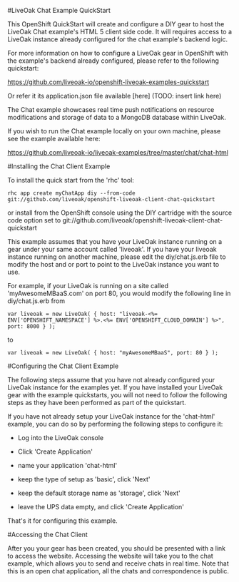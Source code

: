 #LiveOak Chat Example QuickStart

This OpenShift QuickStart will create and configure a DIY gear to host the LiveOak Chat example's HTML 5 client side code. It will requires access to a LiveOak instance already configured for the chat example's backend logic.

For more information on how to configure a LiveOak gear in OpenShift with the example's backend already configured, please refer to the following quickstart:

https://github.com/liveoak-io/openshift-liveoak-examples-quickstart

Or refer it its application.json file available [here] (TODO: insert link here)

The Chat example showcases real time push notifications on resource modifications and storage of data to a MongoDB database within LiveOak.

If you wish to run the Chat example locally on your own machine, please see the  example available here:

https://github.com/liveoak-io/liveoak-examples/tree/master/chat/chat-html

#Installing the Chat Client Example

To install the quick start from the 'rhc' tool:

```
rhc app create myChatApp diy --from-code git://github.com/liveoak/openshift-liveoak-client-chat-quickstart
```

or install from the OpenShift console using the DIY cartridge with the source code option set to git://github.com/liveoak/openshift-liveoak-client-chat-quickstart 


This example assumes that you have your LiveOak instance running on a gear under your same account called 'liveoak'. If you have your liveoak instance running on another machine, please edit the diy/chat.js.erb file to modify the host and or port to point to the LiveOak instance you want to use.

For example, if your LiveOak is running on a site called 'myAwesomeMBaaS.com' on port 80, you would modify the following line in diy/chat.js.erb from

```
var liveoak = new LiveOak( { host: "liveoak-<%= ENV['OPENSHIFT_NAMESPACE'] %>.<%= ENV['OPENSHIFT_CLOUD_DOMAIN'] %>", port: 8000 } );
```

to 

```
var liveoak = new LiveOak( { host: "myAwesomeMBaaS", port: 80 } );
```

#Configuring the Chat Client Example

The following steps assume that you have not already configured your LiveOak instance for the examples yet. If you have installed your LiveOak gear with the example quickstarts, you will not need to follow the following steps as they have been performed as part of the quickstart.

If you have not already setup your LiveOak instance for the 'chat-html' example, you can do so by performing the following steps to configure it:

* Log into the LiveOak console

* Click 'Create Application'

* name your application 'chat-html'

* keep the type of setup as 'basic', click 'Next'

* keep the default storage name as 'storage', click 'Next'

* leave the UPS data empty, and click 'Create Application'

That's it for configuring this example.

#Accessing the Chat Client

After you your gear has been created, you should be presented with a link to access the website. Accessing the website will take you to the chat example, which allows you to send and receive chats in real time. Note that this is an open chat application, all the chats and correspondence is public. 
